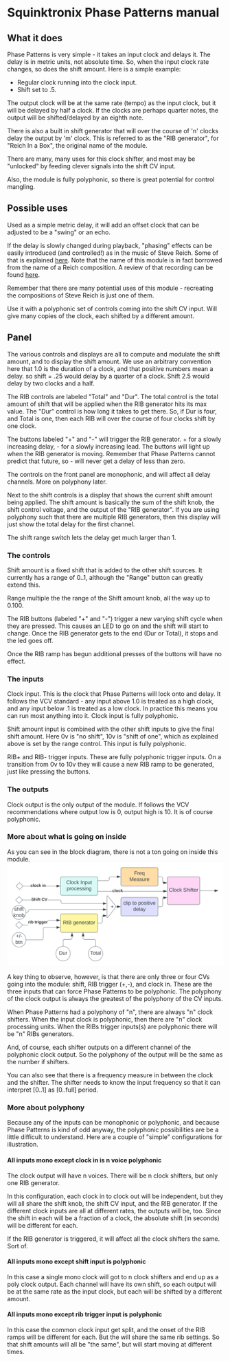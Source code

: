 # Squinktronix Phase Patterns manual

## What it does

Phase Patterns is very simple - it takes an input clock and delays it. The delay is in metric units, not absolute time. So, when the input clock rate changes, so does the shift amount. Here is a simple example:

* Regular clock running into the clock input.
* Shift set to .5.

The output clock will be at the same rate (tempo) as the input clock, but it will be delayed by half a clock. If the clocks are perhaps quarter notes, the output will be shifted/delayed by an eighth note.

There is also a built in shift generator that will over the course of 'n' clocks delay the output by 'm' clock. This is referred to as the "RIB generator", for "Reich In a Box", the original name of the module.

There are many, many uses for this clock shifter, and most may be "unlocked" by feeding clever signals into the shift CV input.

Also, the module is fully polyphonic, so there is great potential for control mangling.

## Possible uses

Used as a simple metric delay, it will add an offset clock that can be adjusted to be a "swing" or an echo.

If the delay is slowly changed during playback, "phasing" effects can be easily introduced (and controlled!) as in the music of Steve Reich. Some of that is explained [here](https://en.wikipedia.org/wiki/Piano_Phase). Note that the name of this module is in fact borrowed from the name of a Reich composition. A review of that recording can be found [here](https://pitchfork.com/reviews/albums/21584-four-organs-phase-patterns/).

Remember that there are many potential uses of this module - recreating the compositions of Steve Reich is just one of them.

Use it with a polyphonic set of controls coming into the shift CV input. Will give many copies of the clock, each shifted by a different amount.

## Panel

The various controls and displays are all to compute and modulate the shift amount, and to display the shift amount. We use an arbitrary convention here that 1.0 is the duration of a clock, and that positive numbers mean a delay. so shift = .25 would delay by a quarter of a clock. Shift 2.5 would delay by two clocks and a half.

The RIB controls are labeled "Total" and "Dur". The total control is the total amount of shift that will be applied when the RIB generator hits its max value. The "Dur" control is how long it takes to get there. So, if Dur is four, and Total is one, then each RIB will over the course of four clocks shift by one clock.

The buttons labeled "+" and "-" will trigger the RIB generator. + for a slowly increasing delay, - for a slowly increasing lead. The buttons will light up when the RIB generator is moving. Remember that Phase Patterns cannot predict that future, so - will never get a delay of less than zero.

The controls on the front panel are monophonic, and will affect all delay channels. More on polyphony later.

Next to the shift controls is a display that shows the current shift amount being applied. The shift amount is basically the sum of the shift knob, the shift control voltage, and the output of the "RIB generator". If you are using polyphony such that there are multiple RIB generators, then this display will just show the total delay for the first channel.

The shift range switch lets the delay get much larger than 1.

### The controls

Shift amount is a fixed shift that is added to the other shift sources. It currently has a range of 0..1, although the "Range" button can greatly extend this.

Range multiple the the range of the Shift amount knob, all the way up to 0.100.

The RIB buttons (labeled "+" and "-") trigger a new varying shift cycle when they are pressed. This causes an LED to go on and the shift will start to change. Once the RIB generator gets to the end (Dur or Total), it stops and the led goes off.

Once the RIB ramp has begun additional presses of the buttons will have no effect.

### The inputs

Clock input. This is the clock that Phase Patterns will lock onto and delay. It follows the VCV standard - any input above 1.0 is treated as a high clock, and any input below .1 is treated as a low clock. In practice this means you can run most anything into it. Clock input is fully polyphonic.

Shift amount input is combined with the other shift inputs to give the final shift amount. Here 0v is "no shift", 10v is "shift of one", which as explained above is set by the range control. This input is fully polyphonic.

RIB+ and RIB- trigger inputs. These are fully polyphonic trigger inputs. On a transition from 0v to 10v they will cause a new RIB ramp to be generated, just like pressing the buttons.

### The outputs

Clock output is the only output of the module. If follows the VCV recommendations where output low is 0, output high is 10. It is of course polyphonic.

### More about what is going on inside

As you can see in the block diagram, there is not a ton going on inside this module.
![Phase Patterns block diagram](./phase-block.svg)

A key thing to observe, however, is that there are only three or four CVs going into the module: shift, RIB trigger (+,-), and clock in. These are the three inputs that can force Phase Patterns to be polyphonic. The polyphony of the clock output is always the greatest of the polyphony of the CV inputs.

When Phase Patterns had a polyphony of "n", there are always "n" clock shifters. When the input clock is polyphonic, then there are "n" clock processing units. When the RIBs trigger inputs(s) are polyphonic there will be "n" RIBs generators.

And, of course, each shifter outputs on a different channel of the polyphonic clock output. So the polyphony of the output will be the same as the number if shifters.

You can also see that there is a frequency measure in between the clock and the shifter. The shifter needs to know the input frequency so that it can interpret [0..1] as [0..full] period.

### More about polyphony

Because any of the inputs can be monophonic or polyphonic, and because Phase Patterns is kind of odd anyway, the polyphonic possibilities are be a little difficult to understand. Here are a couple of "simple" configurations for illustration.

#### All inputs mono except clock in is n voice polyphonic

The clock output will have n voices. There will be n clock shifters, but only one RIB generator.

In this configuration, each clock in to clock out will be independent, but they will all share the shift knob, the shift CV input, and the RIB generator.  If the different clock inputs are all at different rates, the outputs will be, too. Since the shift in each will be a fraction of a clock, the absolute shift (in seconds) will be different for each.

If the RIB generator is triggered, it will affect all the clock shifters the same. Sort of.

#### All inputs mono except shift input is polyphonic

In this case a single mono clock will got to n clock shifters and end up as a poly clock output. Each channel will have its own shift, so each output will be at the same rate as the input clock, but each will be shifted by a different amount.

#### All inputs mono except rib trigger input is polyphonic

In this case the common clock input get split, and the onset of the RIB ramps will be different for each. But the will share the same rib settings. So that shift amounts will all be "the same", but will start moving at different times.
